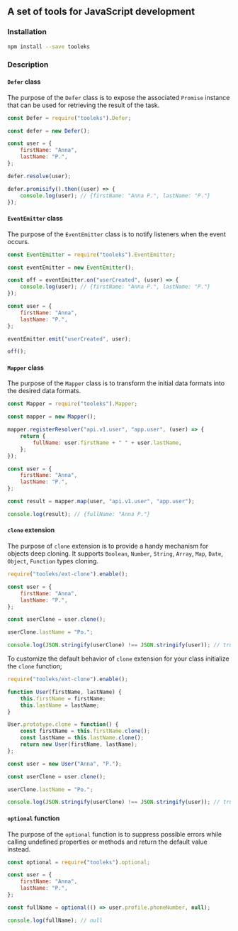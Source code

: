 ## A set of tools for JavaScript development

### Installation

```bash
npm install --save tooleks
```

### Description

#### `Defer` class

The purpose of the `Defer` class is to expose the associated `Promise` instance that can be used for retrieving the result of the task.

```JavaScript
const Defer = require("tooleks").Defer;

const defer = new Defer();

const user = {
    firstName: "Anna",
    lastName: "P.",
};

defer.resolve(user);

defer.promisify().then((user) => {
    console.log(user); // {firstName: "Anna P.", lastName: "P."}
});
```

#### `EventEmitter` class

The purpose of the `EventEmitter` class is to notify listeners when the event occurs.

```JavaScript
const EventEmitter = require("tooleks").EventEmitter;

const eventEmitter = new EventEmitter();

const off = eventEmitter.on("userCreated", (user) => {
    console.log(user); // {firstName: "Anna P.", lastName: "P."}
});

const user = {
    firstName: "Anna",
    lastName: "P.",
};

eventEmitter.emit("userCreated", user);

off();
```

#### `Mapper` class

The purpose of the `Mapper` class is to transform the initial data formats into the desired data formats.

```JavaScript
const Mapper = require("tooleks").Mapper;

const mapper = new Mapper();

mapper.registerResolver("api.v1.user", "app.user", (user) => {
    return {
        fullName: user.firstName + " " + user.lastName,
    };
});

const user = {
    firstName: "Anna",
    lastName: "P.",
};

const result = mapper.map(user, "api.v1.user", "app.user");

console.log(result); // {fullName: "Anna P."}
```

#### `clone` extension

The purpose of `clone` extension is to provide a handy mechanism for objects deep cloning. It supports `Boolean`, `Number`, `String`, `Array`, `Map`, `Date`, `Object`, `Function` types cloning.

```JavaScript
require("tooleks/ext-clone").enable();

const user = {
    firstName: "Anna",
    lastName: "P.",
};

const userClone = user.clone();

userClone.lastName = "Po.";

console.log(JSON.stringify(userClone) !== JSON.stringify(user)); // true
```

To customize the default behavior of `clone` extension for your class initialize the `clone` function;

```JavaScript
require("tooleks/ext-clone").enable();

function User(firstName, lastName) {
    this.firstName = firstName;
    this.lastName = lastName;
}

User.prototype.clone = function() {
    const firstName = this.firstName.clone();
    const lastName = this.lastName.clone();
    return new User(firstName, lastName);
};

const user = new User("Anna", "P.");

const userClone = user.clone();

userClone.lastName = "Po.";

console.log(JSON.stringify(userClone) !== JSON.stringify(user)); // true
```

#### `optional` function

The purpose of the `optional` function is to suppress possible errors while calling undefined properties or methods and return the default value instead.

```JavaScript
const optional = require("tooleks").optional;

const user = {
    firstName: "Anna",
    lastName: "P.",
};

const fullName = optional(() => user.profile.phoneNumber, null);

console.log(fullName); // null
```
